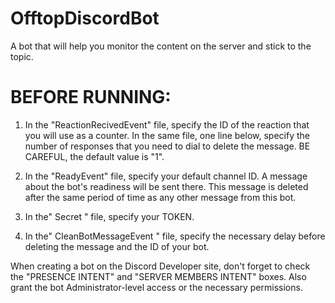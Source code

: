 # OfftopDiscordBot

A bot that will help you monitor the content on the server and stick to the topic.

# BEFORE RUNNING:
1) In the "ReactionRecivedEvent" file, specify the ID of the reaction that you will use as a counter.
In the same file, one line below, specify the number of responses that you need to dial to delete the message.
BE CAREFUL, the default value is "1".

2) In the "ReadyEvent" file, specify your default channel ID.
A message about the bot's readiness will be sent there. This message is deleted after the same period of time as any other message from this bot.

3) In the" Secret " file, specify your TOKEN.

4) In the" CleanBotMessageEvent " file, specify the necessary delay before deleting the message and the ID of your bot.


When creating a bot on the Discord Developer site, don't forget to check the "PRESENCE INTENT" and "SERVER MEMBERS INTENT" boxes.
Also grant the bot Administrator-level access or the necessary permissions.
